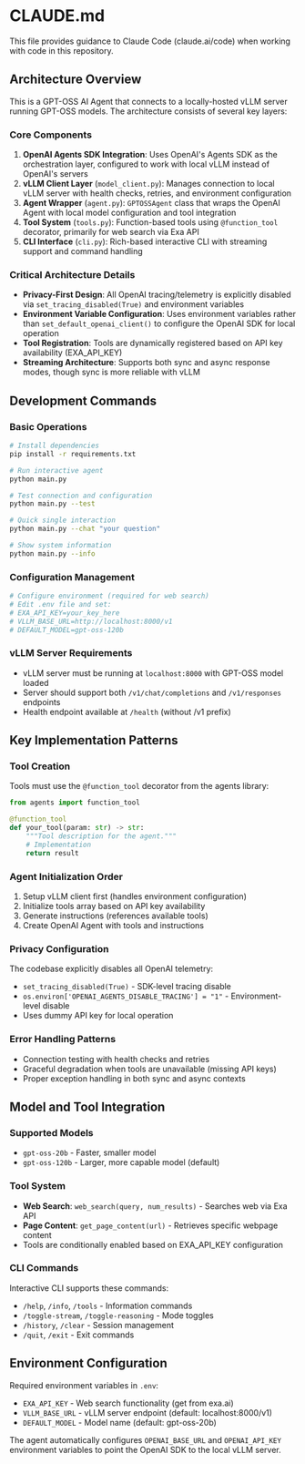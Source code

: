# CLAUDE.md

This file provides guidance to Claude Code (claude.ai/code) when working with code in this repository.

## Architecture Overview

This is a GPT-OSS AI Agent that connects to a locally-hosted vLLM server running GPT-OSS models. The architecture consists of several key layers:

### Core Components

1. **OpenAI Agents SDK Integration**: Uses OpenAI's Agents SDK as the orchestration layer, configured to work with local vLLM instead of OpenAI's servers
2. **vLLM Client Layer** (`model_client.py`): Manages connection to local vLLM server with health checks, retries, and environment configuration
3. **Agent Wrapper** (`agent.py`): `GPTOSSAgent` class that wraps the OpenAI Agent with local model configuration and tool integration
4. **Tool System** (`tools.py`): Function-based tools using `@function_tool` decorator, primarily for web search via Exa API
5. **CLI Interface** (`cli.py`): Rich-based interactive CLI with streaming support and command handling

### Critical Architecture Details

- **Privacy-First Design**: All OpenAI tracing/telemetry is explicitly disabled via `set_tracing_disabled(True)` and environment variables
- **Environment Variable Configuration**: Uses environment variables rather than `set_default_openai_client()` to configure the OpenAI SDK for local operation
- **Tool Registration**: Tools are dynamically registered based on API key availability (EXA_API_KEY)
- **Streaming Architecture**: Supports both sync and async response modes, though sync is more reliable with vLLM

## Development Commands

### Basic Operations
```bash
# Install dependencies
pip install -r requirements.txt

# Run interactive agent
python main.py

# Test connection and configuration
python main.py --test

# Quick single interaction
python main.py --chat "your question"

# Show system information
python main.py --info
```

### Configuration Management
```bash
# Configure environment (required for web search)
# Edit .env file and set:
# EXA_API_KEY=your_key_here
# VLLM_BASE_URL=http://localhost:8000/v1  
# DEFAULT_MODEL=gpt-oss-120b
```

### vLLM Server Requirements
- vLLM server must be running at `localhost:8000` with GPT-OSS model loaded
- Server should support both `/v1/chat/completions` and `/v1/responses` endpoints
- Health endpoint available at `/health` (without /v1 prefix)

## Key Implementation Patterns

### Tool Creation
Tools must use the `@function_tool` decorator from the agents library:
```python
from agents import function_tool

@function_tool
def your_tool(param: str) -> str:
    """Tool description for the agent."""
    # Implementation
    return result
```

### Agent Initialization Order
1. Setup vLLM client first (handles environment configuration)
2. Initialize tools array based on API key availability
3. Generate instructions (references available tools)
4. Create OpenAI Agent with tools and instructions

### Privacy Configuration
The codebase explicitly disables all OpenAI telemetry:
- `set_tracing_disabled(True)` - SDK-level tracing disable
- `os.environ['OPENAI_AGENTS_DISABLE_TRACING'] = "1"` - Environment-level disable
- Uses dummy API key for local operation

### Error Handling Patterns
- Connection testing with health checks and retries
- Graceful degradation when tools are unavailable (missing API keys)
- Proper exception handling in both sync and async contexts

## Model and Tool Integration

### Supported Models
- `gpt-oss-20b` - Faster, smaller model
- `gpt-oss-120b` - Larger, more capable model (default)

### Tool System
- **Web Search**: `web_search(query, num_results)` - Searches web via Exa API
- **Page Content**: `get_page_content(url)` - Retrieves specific webpage content
- Tools are conditionally enabled based on EXA_API_KEY configuration

### CLI Commands
Interactive CLI supports these commands:
- `/help`, `/info`, `/tools` - Information commands
- `/toggle-stream`, `/toggle-reasoning` - Mode toggles
- `/history`, `/clear` - Session management
- `/quit`, `/exit` - Exit commands

## Environment Configuration

Required environment variables in `.env`:
- `EXA_API_KEY` - Web search functionality (get from exa.ai)
- `VLLM_BASE_URL` - vLLM server endpoint (default: localhost:8000/v1)
- `DEFAULT_MODEL` - Model name (default: gpt-oss-20b)

The agent automatically configures `OPENAI_BASE_URL` and `OPENAI_API_KEY` environment variables to point the OpenAI SDK to the local vLLM server.